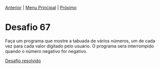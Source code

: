[Anterior](Desafio066.md) | [Menu Principal](/README.md/) | [Próximo](Desafio068.md)  

# Desafio 67  
  
  Faça um programa que mostre a tabuada de vários números, um de cada vez para cada valor digitado pelo usuário. O programa sera interrompido quando o número negativo for negativo.

[Desafio resolvido](/Desafios/desafio067.py/)
